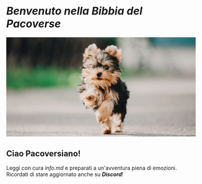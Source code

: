 # *Benvenuto nella Bibbia del Pacoverse*

<img src="images/paco.webp">

## Ciao Pacoversiano!
Leggi con cura *info.md* e preparati a un'avventura piena di emozioni. Ricordati di stare aggiornato anche su ***Discord***!
